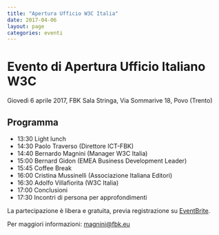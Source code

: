 ```yaml
---
title: "Apertura Ufficio W3C Italia"
date: 2017-04-06
layout: page
categories: eventi 
---
```

# Evento di Apertura Ufficio Italiano W3C

Gioved&igrave; 6 aprile 2017, FBK Sala Stringa, Via Sommarive 18, Povo (Trento)

## Programma

* 13:30 Light lunch
* 14:30 Paolo Traverso (Direttore ICT-FBK)
* 14:40 Bernardo Magnini (Manager W3C Italia)
* 15:00 Bernard Gidon (EMEA Business Development Leader)
* 15:45 Coffee Break
* 16:00 Cristina Mussinelli (Associazione Italiana Editori)
* 16:30 Adolfo Villafiorita (W3C Italia)
* 17:00 Conclusioni
* 17:30 Incontri di persona per approfondimenti

La partecipazione &egrave; libera e gratuita, previa registrazione
su
[EventBrite](https://www.eventbrite.co.uk/e/registrazione-evento-lancio-fbk-referente-italiano-per-il-world-wide-web-consortium-33082015198).

Per maggiori informazioni: [magnini@fbk.eu](mailto:magnini@fbk.eu)


